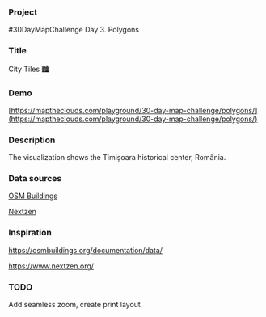 ### Project

#30DayMapChallenge Day 3. Polygons

### Title

City Tiles 🏙️

### Demo

[https://maptheclouds.com/playground/30-day-map-challenge/polygons/](https://maptheclouds.com/playground/30-day-map-challenge/polygons/)

### Description

The visualization shows the Timișoara historical center, România.

### Data sources

[OSM Buildings](https://osmbuildings.org)

[Nextzen](https://nextzen.org)

### Inspiration

https://osmbuildings.org/documentation/data/

https://www.nextzen.org/

### TODO

Add seamless zoom, create print layout
